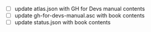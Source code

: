 - [ ] update atlas.json with GH for Devs manual contents
- [ ] update gh-for-devs-manual.asc with book contents
- [ ] update status.json with book contents
